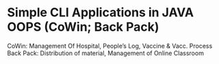 # Simple CLI Applications in JAVA OOPS (CoWin; Back Pack)
CoWin: Management Of Hospital, People’s Log, Vaccine & Vacc. Process
Back Pack: Distribution of material, Management of Online Classroom

